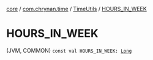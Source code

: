 [core](../../index.md) / [com.chrynan.time](../index.md) / [TimeUtils](index.md) / [HOURS_IN_WEEK](./-h-o-u-r-s_-i-n_-w-e-e-k.md)

# HOURS_IN_WEEK

(JVM, COMMON) `const val HOURS_IN_WEEK: `[`Long`](https://kotlinlang.org/api/latest/jvm/stdlib/kotlin/-long/index.html)
